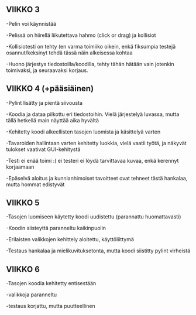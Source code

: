 ## VIIKKO 3

-Pelin voi käynnistää

-Pelissä on hiirellä liikutettava hahmo (click or drag) ja kollisiot

-Kollisiotesti on tehty (en varma toimiiko oikein, enkä fiksumpia testejä osannut/keksinyt tehdä tässä näin alkeisessa kohtaa

-Huono järjestys tiedostoilla/koodilla, tehty tähän hätään vain jotenkin toimivaksi, ja seuraavaksi korjaus.

## VIIKKO 4 (+pääsiäinen)

-Pylint lisätty ja pientä siivousta

-Koodia ja dataa pilkottu eri tiedostoihin. Vielä järjestelyä luvassa, mutta tällä hetkellä main näyttää aika hyvältä

-Kehitetty koodi alkeellisten tasojen luomista ja käsittelyä varten

-Tavaroiden hallintaan varten kehitetty luokkia, vielä vaatii työtä, ja näkyvät tulokset vaativat GUI-kehitystä

-Testi ei enää toimi :( ei testeri ei löydä tarvittavaa kuvaa, enkä kerennyt korjaamaan

-Epäselvä aloitus ja kunnianhimoiset tavoitteet ovat tehneet tästä hankalaa, mutta hommat edistyvät

## VIIKKO 5

-Tasojen luomiseen käytetty koodi uudistettu (parannattu huomattavasti)

-Koodin siisteyttä paranneltu kaikinpuolin

-Erilaisten valikkojen kehittely aloitettu, käyttöliittymä

-Testaus hankalaa ja mielikuvituksetonta, mutta koodi siistitty pylint virheistä

## VIIKKO 6

-Tasojen koodia kehitetty entisestään

-valikkoja paranneltu

-testaus korjattu, mutta puutteellinen

